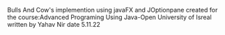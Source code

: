 Bulls And Cow's implemention using javaFX and JOptionpane
created for the course:Advanced Programing Using Java-Open University of Isreal
written by Yahav Nir date 5.11.22
